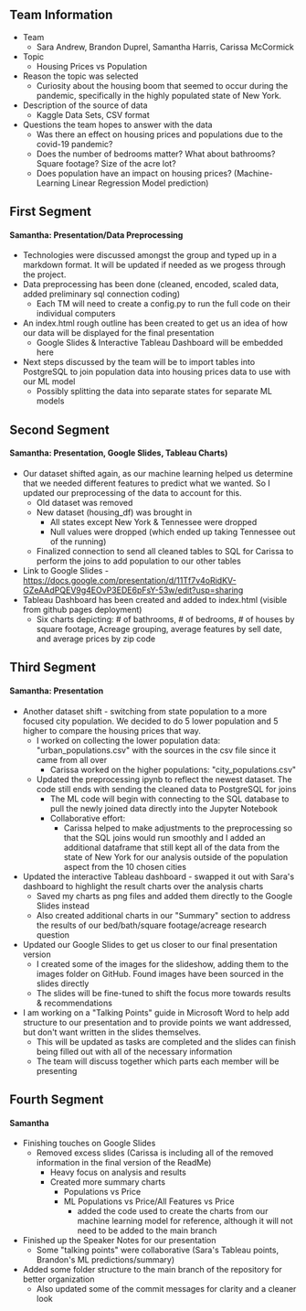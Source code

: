 ## Team Information

- Team
  - Sara Andrew, Brandon Duprel, Samantha Harris, Carissa McCormick
- Topic
  - Housing Prices vs Population
- Reason the topic was selected
  - Curiosity about the housing boom that seemed to occur during the pandemic, specifically in the highly populated state of New York.
- Description of the source of data
  - Kaggle Data Sets, CSV format
- Questions the team hopes to answer with the data
  - Was there an effect on housing prices and populations due to the covid-19 pandemic?
  - Does the number of bedrooms matter? What about bathrooms? Square footage? Size of the acre lot?
  - Does population have an impact on housing prices? (Machine-Learning Linear Regression Model prediction)

## First Segment 

#### Samantha: Presentation/Data Preprocessing 
- Technologies were discussed amongst the group and typed up in a markdown format. It will be updated if needed as we progess through the project.
- Data preprocessing has been done (cleaned, encoded, scaled data, added preliminary sql connection coding)
  - Each TM will need to create a config.py to run the full code on their individual computers
- An index.html rough outline has been created to get us an idea of how our data will be displayed for the final presentation
  - Google Slides & Interactive Tableau Dashboard will be embedded here
- Next steps discussed by the team will be to import tables into PostgreSQL to join population data into housing prices data to use with our ML model
  - Possibly splitting the data into separate states for separate ML models

## Second Segment 

#### Samantha: Presentation, Google Slides, Tableau Charts)

- Our dataset shifted again, as our machine learning helped us determine that we needed different features to predict what we wanted. So I updated our preprocessing of the data to account for this.
  - Old dataset was removed
  - New dataset (housing_df) was brought in
    - All states except New York & Tennessee were dropped
    - Null values were dropped (which ended up taking Tennessee out of the running)
  - Finalized connection to send all cleaned tables to SQL for Carissa to perform the joins to add population to our other tables
- Link to Google Slides - https://docs.google.com/presentation/d/11Tf7v4oRidKV-GZeAAdPQEV9g4EOvP3EDE6pFsY-53w/edit?usp=sharing
- Tableau Dashboard has been created and added to index.html (visible from github pages deployment)
  - Six charts depicting: # of bathrooms, # of bedrooms, # of houses by square footage, Acreage grouping, average features by sell date, and average prices by zip code

## Third Segment

#### Samantha: Presentation

- Another dataset shift - switching from state population to a more focused city population. We decided to do 5 lower population and 5 higher to compare the housing prices that way.
  - I worked on collecting the lower population data: "urban_populations.csv" with the sources in the csv file since it came from all over
    - Carissa worked on the higher populations: "city_populations.csv"
  - Updated the preprocessing ipynb to reflect the newest dataset. The code still ends with sending the cleaned data to PostgreSQL for joins
    - The ML code will begin with connecting to the SQL database to pull the newly joined data directly into the Jupyter Notebook
    - Collaborative effort:
      - Carissa helped to make adjustments to the preprocessing so that the SQL joins would run smoothly and I added an additional dataframe that still kept all of the data from the state of New York for our analysis outside of the population aspect from the 10 chosen cities
- Updated the interactive Tableau dashboard - swapped it out with Sara's dashboard to highlight the result charts over the analysis charts
  - Saved my charts as png files and added them directly to the Google Slides instead
  - Also created additional charts in our "Summary" section to address the results of our bed/bath/square footage/acreage research question
- Updated our Google Slides to get us closer to our final presentation version
  - I created some of the images for the slideshow, adding them to the images folder on GitHub. Found images have been sourced in the slides directly
  - The slides will be fine-tuned to shift the focus more towards results & recommendations
- I am working on a "Talking Points" guide in Microsoft Word to help add structure to our presentation and to provide points we want addressed, but don't want written in the slides themselves.
  - This will be updated as tasks are completed and the slides can finish being filled out with all of the necessary information
  - The team will discuss together which parts each member will be presenting

## Fourth Segment

#### Samantha

- Finishing touches on Google Slides
  - Removed excess slides (Carissa is including all of the removed information in the final version of the ReadMe)
    - Heavy focus on analysis and results
    - Created more summary charts
      - Populations vs Price
      - ML Populations vs Price/All Features vs Price
        - added the code used to create the charts from our machine learning model for reference, although it will not need to be added to the main branch
- Finished up the Speaker Notes for our presentation
    - Some "talking points" were collaborative (Sara's Tableau points, Brandon's ML predictions/summary)
- Added some folder structure to the main branch of the repository for better organization
  - Also updated some of the commit messages for clarity and a cleaner look
